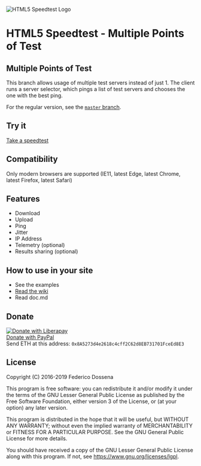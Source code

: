 ![HTML5 Speedtest Logo](https://github.com/adolfintel/speedtest/blob/master/.logo/Readme-Logo.png?raw=true)

# HTML5 Speedtest - Multiple Points of Test

## Multiple Points of Test
This branch allows usage of multiple test servers instead of just 1. The client runs a server selector, which pings a list of test servers and chooses the one with the best ping.

For the regular version, see the [`master` branch](https://github.com/adolfintel/speedtest).

## Try it
[Take a speedtest](http://speedtest.fdossena.com/mpotdemo)

## Compatibility
Only modern browsers are supported (IE11, latest Edge, latest Chrome, latest Firefox, latest Safari)

## Features
* Download
* Upload
* Ping
* Jitter
* IP Address
* Telemetry (optional)
* Results sharing (optional)

## How to use in your site
* See the examples
* [Read the wiki](https://github.com/adolfintel/speedtest/wiki/Introduction-(MPOT))
* Read doc.md

## Donate
[![Donate with Liberapay](https://liberapay.com/assets/widgets/donate.svg)](https://liberapay.com/fdossena/donate)  
[Donate with PayPal](https://www.paypal.me/sineisochronic)  
Send ETH at this address: ```0x8A5273d4e2618c4cff2C62d8EB731701FceEd8E3```

## License
Copyright (C) 2016-2019 Federico Dossena

This program is free software: you can redistribute it and/or modify
it under the terms of the GNU Lesser General Public License as published by
the Free Software Foundation, either version 3 of the License, or
(at your option) any later version.

This program is distributed in the hope that it will be useful,
but WITHOUT ANY WARRANTY; without even the implied warranty of
MERCHANTABILITY or FITNESS FOR A PARTICULAR PURPOSE.  See the
GNU General Public License for more details.

You should have received a copy of the GNU Lesser General Public License
along with this program.  If not, see <https://www.gnu.org/licenses/lgpl>.
